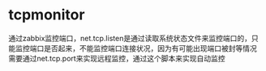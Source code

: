 # tcpmonitor
通过zabbix监控端口，net.tcp.listen是通过读取系统状态文件来监控端口的，只能监控端口是否起来，不能监控端口连接状况，因为有可能出现端口被封等情况
需要通过net.tcp.port来实现远程监控，通过这个脚本来实现自动监控
